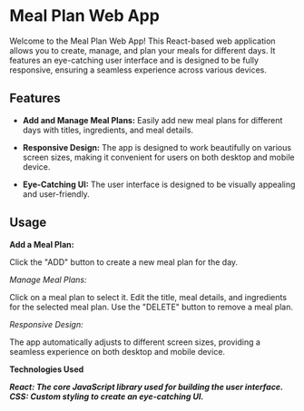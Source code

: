 # Meal Plan Web App

Welcome to the Meal Plan Web App! This React-based web application allows you to create, manage, and plan your meals for different days. It features an eye-catching user interface and is designed to be fully responsive, ensuring a seamless experience across various devices.

## Features

- **Add and Manage Meal Plans:** Easily add new meal plans for different days with titles, ingredients, and meal details.

- **Responsive Design:** The app is designed to work beautifully on various screen sizes, making it convenient for users on both desktop and mobile device.

- **Eye-Catching UI:** The user interface is designed to be visually appealing and user-friendly.

## Usage
**Add a Meal Plan:**

Click the "ADD" button to create a new meal plan for the day.

*Manage Meal Plans:*

Click on a meal plan to select it.
Edit the title, meal details, and ingredients for the selected meal plan.
Use the "DELETE" button to remove a meal plan.

*Responsive Design:*

The app automatically adjusts to different screen sizes, providing a seamless experience on both desktop and mobile device.

**Technologies Used**

***React: The core JavaScript library used for building the user interface.***
***CSS: Custom styling to create an eye-catching UI.***
